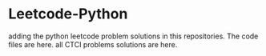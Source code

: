 # Leetcode-Python
adding the python leetcode problem solutions in this repositories. 
The code files are here.
all CTCI problems solutions are here.
































































































































































































































































































































































































































































































































































































































































































































































































































































































































































































































































































































































































































































































































